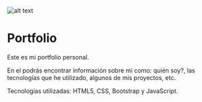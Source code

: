 ![alt text](https://carlosmico.github.io/Portfolio/img/faviconold.png) 
# Portfolio

Este es mi portfolio personal. 

En el podrás encontrar información sobre mí como: quién soy?, las tecnologías que he utilizado, algunos de mis proyectos, etc.

Tecnologías utilizadas: HTML5, CSS, Bootstrap y JavaScript.
